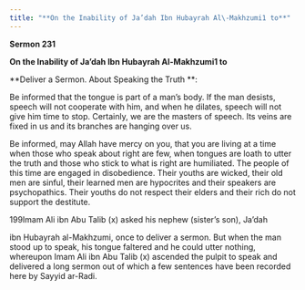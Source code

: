 ```yaml
---
title: "**On the Inability of Ja’dah Ibn Hubayrah Al\-Makhzumi1 to**" 
---
```

**Sermon 231**

**On the Inability of Ja’dah Ibn Hubayrah Al\-Makhzumi1 to**

**Deliver a Sermon\. About Speaking the Truth **:

Be informed that the tongue is part of a man’s body\. If the man desists, speech will not cooperate with him, and when he dilates, speech will not give him time to stop\. Certainly, we are the masters of speech\. Its veins are fixed in us and its branches are hanging over us\.

Be informed, may Allah have mercy on you, that you are living at a time when those who speak about right are few, when tongues are loath to utter the truth and those who stick to what is right are humiliated\. The people of this time are engaged in disobedience\. Their youths are wicked, their old men are sinful, their learned men are hypocrites and their speakers are psychopathics\. Their youths do not respect their elders and their rich do not support the destitute\.

199Imam Ali ibn Abu Talib \(x\) asked his nephew \(sister’s son\), Ja’dah

ibn Hubayrah al\-Makhzumi, once to deliver a sermon\. But when the man stood up to speak, his tongue faltered and he could utter nothing, whereupon Imam Ali ibn Abu Talib \(x\) ascended the pulpit to speak and delivered a long sermon out of which a few sentences have been recorded here by Sayyid ar\-Radi\.

<a id="page726"></a>

